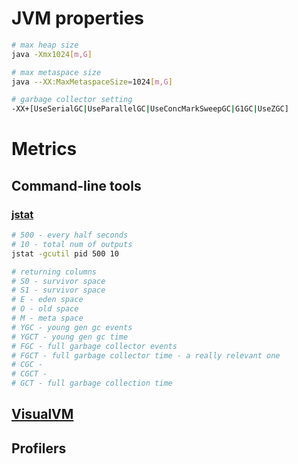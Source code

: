 # JVM properties
```bash
# max heap size
java -Xmx1024[m,G]

# max metaspace size
java --XX:MaxMetaspaceSize=1024[m,G]

# garbage collector setting
-XX+[UseSerialGC|UseParallelGC|UseConcMarkSweepGC|G1GC|UseZGC]
```

# Metrics
## Command-line tools
### [jstat](https://docs.oracle.com/javase/8/docs/technotes/tools/windows/jstat.html)
```bash
# 500 - every half seconds
# 10 - total num of outputs
jstat -gcutil pid 500 10

# returning columns
# S0 - survivor space
# S1 - survivor space
# E - eden space
# O - old space
# M - meta space
# YGC - young gen gc events
# YGCT - young gen gc time
# FGC - full garbage collector events
# FGCT - full garbage collector time - a really relevant one
# CGC - 
# CGCT -
# GCT - full garbage collection time

```
## [VisualVM](https://visualvm.github.io/)

## Profilers
<!--stackedit_data:
eyJoaXN0b3J5IjpbLTE0MTY3ODM1MDhdfQ==
-->